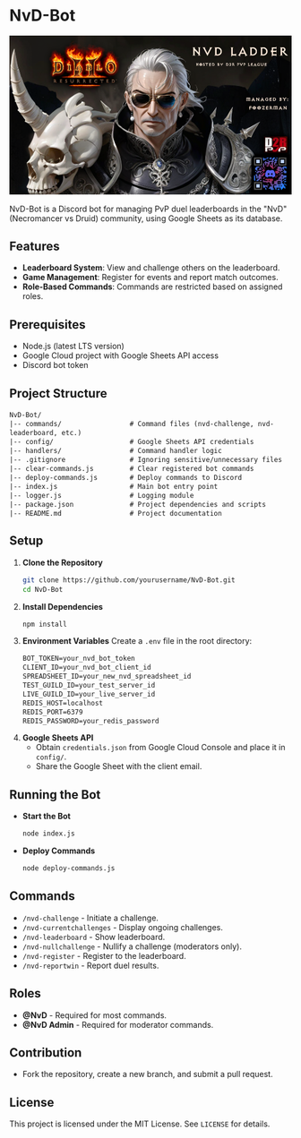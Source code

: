 # NvD-Bot

![NvD League Banner](./assets/nvd-poster-fooze-sunglasses.png)

NvD-Bot is a Discord bot for managing PvP duel leaderboards in the "NvD" (Necromancer vs Druid) community, using Google Sheets as its database.

## Features

- **Leaderboard System**: View and challenge others on the leaderboard.
- **Game Management**: Register for events and report match outcomes.
- **Role-Based Commands**: Commands are restricted based on assigned roles.

## Prerequisites

- Node.js (latest LTS version)
- Google Cloud project with Google Sheets API access
- Discord bot token

## Project Structure

```
NvD-Bot/
|-- commands/                 # Command files (nvd-challenge, nvd-leaderboard, etc.)
|-- config/                   # Google Sheets API credentials
|-- handlers/                 # Command handler logic
|-- .gitignore                # Ignoring sensitive/unnecessary files
|-- clear-commands.js         # Clear registered bot commands
|-- deploy-commands.js        # Deploy commands to Discord
|-- index.js                  # Main bot entry point
|-- logger.js                 # Logging module
|-- package.json              # Project dependencies and scripts
|-- README.md                 # Project documentation
```

## Setup

1. **Clone the Repository**
   ```sh
   git clone https://github.com/yourusername/NvD-Bot.git
   cd NvD-Bot
   ```
2. **Install Dependencies**
   ```sh
   npm install
   ```
3. **Environment Variables** Create a `.env` file in the root directory:
   ```
   BOT_TOKEN=your_nvd_bot_token
   CLIENT_ID=your_nvd_bot_client_id
   SPREADSHEET_ID=your_new_nvd_spreadsheet_id
   TEST_GUILD_ID=your_test_server_id
   LIVE_GUILD_ID=your_live_server_id
   REDIS_HOST=localhost
   REDIS_PORT=6379
   REDIS_PASSWORD=your_redis_password
   ```
4. **Google Sheets API**
   - Obtain `credentials.json` from Google Cloud Console and place it in `config/`.
   - Share the Google Sheet with the client email.

## Running the Bot

- **Start the Bot**
  ```sh
  node index.js
  ```
- **Deploy Commands**
  ```sh
  node deploy-commands.js
  ```

## Commands

- `/nvd-challenge` - Initiate a challenge.
- `/nvd-currentchallenges` - Display ongoing challenges.
- `/nvd-leaderboard` - Show leaderboard.
- `/nvd-nullchallenge` - Nullify a challenge (moderators only).
- `/nvd-register` - Register to the leaderboard.
- `/nvd-reportwin` - Report duel results.

## Roles

- **@NvD** - Required for most commands.
- **@NvD Admin** - Required for moderator commands.

## Contribution

- Fork the repository, create a new branch, and submit a pull request.

## License

This project is licensed under the MIT License. See `LICENSE` for details.